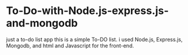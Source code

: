 # To-Do-with-Node.js-express.js-and-mongodb
just a to-do list app
this is a simple To-DO list. i used Node.js, Express.js, Mongodb, and html and Javascript for the front-end.
 
